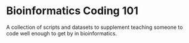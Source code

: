 # Bioinformatics Coding 101

A collection of scripts and datasets to supplement teaching someone to code well enough to get by in bioinformatics.
